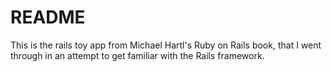 # README

This is the rails toy app from Michael Hartl's Ruby on Rails book, that I went through in an attempt to get familiar with the Rails framework.
